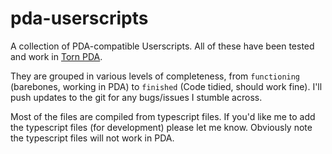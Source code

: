 # pda-userscripts
A collection of PDA-compatible Userscripts. All of these have been tested and work in [Torn PDA](https://github.com/Manuito83/torn-pda).

They are grouped in various levels of completeness, from `functioning` (barebones, working in PDA) to `finished` (Code tidied, should work fine). I'll push updates to the git for any bugs/issues I stumble across.

Most of the files are compiled from typescript files. If you'd like me to add the typescript files (for development) please let me know. Obviously note the typescript files will not work in PDA.
